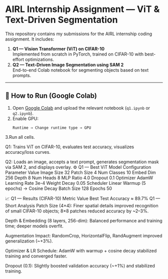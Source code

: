 # AIRL Internship Assignment — ViT & Text-Driven Segmentation

This repository contains my submissions for the AIRL internship coding assignment. It includes:

1. **Q1 — Vision Transformer (ViT) on CIFAR-10**  
   Implemented from scratch in PyTorch, trained on CIFAR-10 with best-effort optimizations.  
2. **Q2 — Text-Driven Image Segmentation using SAM 2**  
   End-to-end Colab notebook for segmenting objects based on text prompts.

---

## 🚀 How to Run (Google Colab)

1. Open [Google Colab](https://colab.research.google.com/) and upload the relevant notebook (`q1.ipynb` or `q2.ipynb`).  
2. Enable GPU:  
   ```text
   Runtime → Change runtime type → GPU
3.Run all cells.

Q1: Trains ViT on CIFAR-10, evaluates test accuracy, visualizes accuracy/loss curves.

Q2: Loads an image, accepts a text prompt, generates segmentation mask via SAM 2, and displays overlay.
⚙️ Q1 — Best ViT Model Configuration
Parameter	Value
Image Size	32
Patch Size	4
Num Classes	10
Embed Dim	256
Depth	8
Num Heads	8
MLP Ratio	4.0
Dropout	0.1
Optimizer	AdamW
Learning Rate	3e-4
Weight Decay	0.05
Scheduler	Linear Warmup (5 epochs) → Cosine Decay
Batch Size	128
Epochs	50

📈 Q1 — Results (CIFAR-10)
Metric	Value
Best Test Accuracy	≈ 89.7%
 Q1 — Short Analysis
Patch Size (4×4): Finer spatial details improved recognition of small CIFAR-10 objects; 8×8 patches reduced accuracy by ~2–3%.

Depth & Embedding (8 layers, 256-dim): Balanced performance and training time; deeper models overfit.

Augmentation Impact: RandomCrop, HorizontalFlip, RandAugment improved generalization (~+3%).

Optimizer & LR Schedule: AdamW with warmup + cosine decay stabilized training and converged faster.

Dropout (0.1): Slightly boosted validation accuracy (~+1%) and stabilized training.

